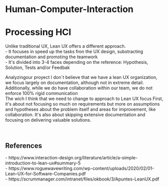 # Human-Computer-Interaction
<H1>Processing HCI</H1>
<p>Unlike traditional UX, Lean UX offers a different approach.<br>
- It focuses in speed up the tasks fron the UX design, substracting documentation and promoting the teamwork<br>
- It's divided into 3-4 faces depending on the reference: Hypothesis, Solution, Tests and/or Feedbak<br>

Analyzingour proyect I don´t believe that we have a lean UX organization, we focus largely on documentation, although not in extreme detail. Additionally, while we do have collaboration within our team, we do not enforce 100% rigid communication <br>
The wich I think that we need to change to approach to Lean UX focus First, it's about not focusing so much on requirements but more on assumptions and hypotheses about the problem itself and areas for improvement, like collaboration. It's also about skipping extensive documentation and focusing on delivering valuable solutions. </p><br>



<H2>References</H2>
- https://www.interaction-design.org/literature/article/a-simple-introduction-to-lean-ux#summary-5 <br>
- https://www.roguewavewriting.com/wp-content/uploads/2020/02/01-Lean-UX-for-Software-Companies.pdf <br>
- https://scrummanager.com/intranet/files/okbook/3/Apuntes-LeanUX.pdf